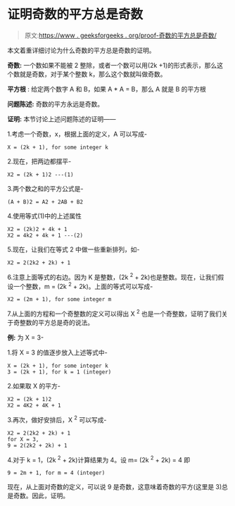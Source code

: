# 证明奇数的平方总是奇数

> 原文:[https://www . geeksforgeeks . org/proof-奇数的平方总是奇数/](https://www.geeksforgeeks.org/prove-that-the-square-of-an-odd-integer-is-always-odd/)

本文着重详细讨论为什么奇数的平方总是奇数的证明。

**奇数:**
一个数如果不能被 2 整除，或者一个数可以用(2k +1)的形式表示，那么这个数就是奇数，对于某个整数 k，那么这个数就叫做奇数。

**平方根** :
给定两个数字 A 和 B，如果 A * A = B，那么 A 就是 B 的平方根

**问题陈述:**
奇数的平方永远是奇数。

**证明:**
本节讨论上述问题陈述的证明——

1.考虑一个奇数，x，根据上面的定义，A 可以写成-

```
X = (2k + 1), for some integer k
```

2.现在，把两边都摆平-

```
X2 = (2k + 1)2 ---(1)
```

3.两个数之和的平方公式是-

```
(A + B)2 = A2 + 2AB + B2
```

4.使用等式(1)中的上述属性

```
X2 = (2k)2 + 4k + 1
X2 = 4k2 + 4k + 1 ---(2) 
```

5.现在，让我们在等式 2 中做一些重新排列，如-

```
X2 = 2(2k2 + 2k) + 1
```

6.注意上面等式的右边。因为 K 是整数，(2k <sup>2</sup> + 2k)也是整数。现在，让我们假设一个整数，m = (2k <sup>2</sup> + 2k)。上面的等式可以写成-

```
X2 = (2m + 1), for some integer m
```

7.从上面的方程和一个奇整数的定义可以得出 X <sup>2</sup> 也是一个奇整数，证明了我们关于奇整数的平方总是奇的说法。

**例:**
为 X = 3-

1.将 X = 3 的值逐步放入上述等式中-

```
X = (2k + 1), for some integer k
3 = (2k + 1), for k = 1 (integer)
```

2.如果取 X 的平方-

```
X2 = (2k + 1)2
X2 = 4K2 + 4K + 1
```

3.再次，做好安排后，X <sup>2</sup> 可以写成-

```
X2 = 2(2k2 + 2k) + 1
for X = 3,
9 = 2(2k2 + 2k) + 1 
```

4.对于 k = 1，(2k <sup>2</sup> + 2k)计算结果为 4。设 m= (2k <sup>2</sup> + 2k) = 4 即

```
9 = 2m + 1, for m = 4 (integer)  
```

现在，从上面对奇数的定义，可以说 9 是奇数，这意味着奇数的平方(这里是 3)总是奇数。因此，证明。
